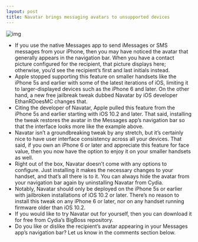 ```yaml
---
layout: post
title: Navatar brings messaging avatars to unsupported devices
---
```

![img](http://media.idownloadblog.com/wp-content/uploads/2018/05/Navatar.jpg)
* If you use the native Messages app to send iMessages or SMS messages from your iPhone, then you may have noticed the avatar that generally appears in the navigation bar. When you have a contact picture configured for the recipient, that picture displays here; otherwise, you’d see the recipient’s first and last initials instead.
* Apple stopped supporting this feature on smaller handsets like the iPhone 5s and earlier with some of the latest iterations of iOS, limiting it to larger-displayed devices such as the iPhone 6 and later. On the other hand, a new free jailbreak tweak dubbed Navatar by iOS developer EthanRDoesMC changes that.
* Citing the developer of Navatar, Apple pulled this feature from the iPhone 5s and earlier starting with iOS 10.2 and later. That said, installing the tweak restores the avatar in the Messages app’s navigation bar so that the interface looks more like the example above.
* Navatar isn’t a groundbreaking tweak by any stretch, but it’s certainly nice to have user interface consistency across all your devices. That said, if you own an iPhone 6 or later and appreciate this feature for face value, then you now have the option to enjoy it on your smaller handsets as well.
* Right out of the box, Navatar doesn’t come with any options to configure. Just installing it makes the necessary changes to your handset, and that’s all there is to it. You can always hide the avatar from your navigation bar again by uninstalling Navatar from Cydia.
* Notably, Navatar should only be deployed on the iPhone 5s or earlier with jailbroken installations of iOS 10.2 or later. There’s no reason to install this tweak on any iPhone 6 or later, nor on any handset running firmware older than iOS 10.2.
* If you would like to try Navatar out for yourself, then you can download it for free from Cydia’s BigBoss repository.
* Do you like or dislike the recipient’s avatar appearing in your Messages app’s navigation bar? Let us know in the comments section below.

